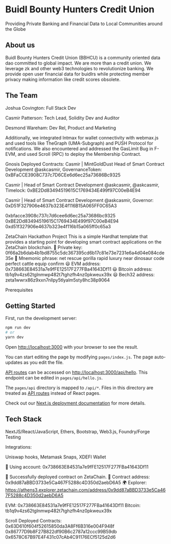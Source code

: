 # Buidl Bounty Hunters Credit Union

 Providing Private Banking and Financial Data to Local Communities around the Globe

## About us

Buidl Bounty Hunters Credit Union (BBHCU) is a community oriented data dao committed to global impact. We are more than a credit union. We leverage zk and other web3 technologies to revolutionize banking. We provide open user financial data for buidlrs while protecting member privacy making information like credit scores obsolete.

## The Team

Joshua Covington: Full Stack Dev

Casmir Patterson: Tech Lead, Solidity Dev and Auditor

Desmond Wareham: Dev Rel, Product and Marketing

Additionally, we integrated Intmax for wallet connectivity with webmax.js and used tools like TheGraph (UMA-Subgraph) and PUSH Protocol for notifications. We also encountered and addressed the GasLimit Bug in F-EVM, and used Scroll (RPC) to deploy the Membership Contract.

Gnosis Deployed Contracts: Casmir | MintGoldDust Head of Smart Contract Development @askcasmir, 
GovernanceToken: 0xBFaCCE3908C737c7D6CEe6d6ec25a73686Bc9325

Casmir |  Head of Smart Contract Development @askcasmir, @askcasmir, 
Timelock: 0xBE2Dd83494519615C1769434E499f97C00eB4E94

Casmir | Head of Smart Contract Development @askcasmir, 
Governor: 0xD51F327906e4637b323E4f116B15A065FF0C65A3

0xbfacce3908c737c7d6cee6d6ec25a73686bc9325
0xBE2Dd83494519615C1769434E499f97C00eB4E94
0xd51f327906e4637b323e4f116b15a065ff0c65a3

ZetaChain Hackathon Project
This is a simple Hardhat template that provides a starting point for developing smart contract applications on the ZetaChain blockchain. 🔑 Private key: 0f66a2b6dab4b1bd8755c5dc367395cd6b17c81e73e7231e6a4d04e084cde35e
🔐 Mnemonic phrase: net rescue gorilla rapid luxury near dinosaur code perfect cattle equip confirm
😃 EVM address: 0x738663E84531a7e9fFE12517F277FBa41643Df11
😃 Bitcoin address: tb1q9v4zs62tglnmwp482t7tghzfh4nz0pkweux39x
😃 Bech32 address: zeta1wwrx86z9xxn7nllpy5tlyalm5sty8hc38p9064

Prerequisites
## Getting Started

First, run the development server:

```bash
npm run dev
# or
yarn dev
```
Open [http://localhost:3000](http://localhost:3000) with your browser to see the result.

You can start editing the page by modifying `pages/index.js`. The page auto-updates as you edit the file.

[API routes](https://nextjs.org/docs/api-routes/introduction) can be accessed on [http://localhost:3000/api/hello](http://localhost:3000/api/hello). This endpoint can be edited in `pages/api/hello.js`.

The `pages/api` directory is mapped to `/api/*`. Files in this directory are treated as [API routes](https://nextjs.org/docs/api-routes/introduction) instead of React pages.

Check out our [Next.js deployment documentation](https://nextjs.org/docs/deployment) for more details.

## Tech Stack

NextJS/React/JavaScript, Ethers, Bootstrap, Web3.js, Foundry/Forge Testing

Integrations: 

Uniswap hooks,
Metamask Snaps,
XDEFI Wallet
                       

🔑 Using account: 0x738663E84531a7e9fFE12517F277FBa41643Df11

🚀 Successfully deployed contract on ZetaChain.
📜 Contract address: 0x9dd87aBBD3733e5Ca467F5288c4D350d2aebD6A5
🌍 Explorer: https://athens3.explorer.zetachain.com/address/0x9dd87aBBD3733e5Ca467F5288c4D350d2aebD6A5

EVM: 0x738663E84531a7e9fFE12517F277FBa41643Df11 
Bitcoin: tb1q9v4zs62tglnmwp482t7tghzfh4nz0pkweux39x

Scroll Deployed Contracts: 
0x63D610f604f52615850da3A8Ff6B316e004F948f
0x86777D9b8F27B822df90B6c2787a12ccc99B59db
0x6578C67B97E4F431c07cAb4C91176ECf5125d2d6
